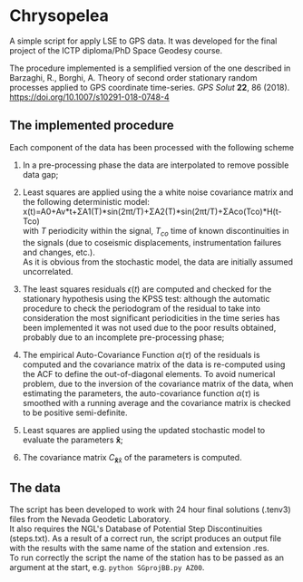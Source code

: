 # Chrysopelea
A simple script for apply LSE to GPS data.
It was developed for the final project of the ICTP diploma/PhD Space Geodesy course.

The procedure implemented is a semplified version of the one described in\
Barzaghi, R., Borghi, A. Theory of second order stationary random processes applied to GPS coordinate time-series. *GPS Solut* **22**, 86 (2018). https://doi.org/10.1007/s10291-018-0748-4

## The implemented procedure 
Each component of the data has been processed with the following scheme

1.  In a pre-processing phase the data are interpolated to remove
    possible data gap;

2.  Least squares are applied using the a white noise covariance matrix and the following deterministic model:\
    x(t)=A0+Av*t+ΣA1(T)*sin(2πt/T)+ΣA2(T)*sin(2πt/T)+ΣAco(Tco)*H(t-Tco)\
    with *T* periodicity within the signal, *T*<sub>*co*</sub> time of known discontinuities in the signals (due to coseismic displacements, instrumentation failures and changes, etc.).\
    As it is obvious from the stochastic model, the data are initially
    assumed uncorrelated.

3.  The least squares residuals *ϵ*(*t*) are computed and checked for
    the stationary hypothesis using the KPSS test: although the
    automatic procedure to check the periodogram of the residual to take
    into consideration the most significant periodicities in the time
    series has been implemented it was not used due to the poor results
    obtained, probably due to an incomplete pre-processing phase;

4.  The empirical Auto-Covariance Function *α*(*τ*) of the residuals is computed and the covariance matrix of the data is re-computed using the ACF to define the out-of-diagonal elements.
    To avoid numerical problem, due to the inversion of the covariance matrix of the data, when estimating the parameters, the auto-covariance function *α*(*τ*) is smoothed with a running average and the covariance matrix is checked to be positive semi-definite.

5.  Least squares are applied using the updated stochastic model to evaluate the parameters **x̂**;

6.  The covariance matrix *C*<sub>**x̂**x̂</sub> of the parameters is computed.

## The data
The script has been developed to work with 24 hour final solutions (.tenv3) files from the Nevada Geodetic Laboratory.\
It also requires the NGL's Database of Potential Step Discontinuities (steps.txt).
As a result of a correct run, the script produces an output file with the results with the same name of the station and extension .res.\
To run correctly the script the name of the station has to be passed as an argument at the start, e.g.
```python SGprojBB.py AZ00```.
